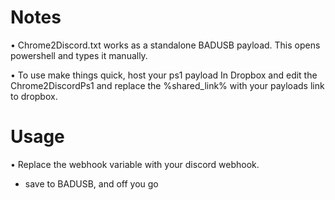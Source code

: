# Notes
• Chrome2Discord.txt works as a standalone BADUSB payload. This opens powershell and types it manually.

• To use make things quick, host your ps1 payload In Dropbox and edit the Chrome2DiscordPs1 and replace the %shared_link% with your payloads link to dropbox.

# Usage
• Replace the webhook variable with your discord webhook.
  - save to BADUSB, and off you go
